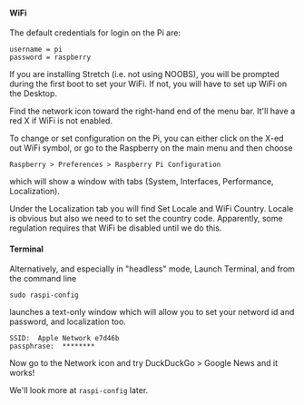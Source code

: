 #### WiFi

The default credentials for login on the Pi are:

```
username = pi
password = raspberry
```

If you are installing Stretch (i.e. not using NOOBS), you will be prompted during the first boot to set your WiFi. If not, you will have to set up WiFi on the Desktop.  

Find the network icon toward the right-hand end of the menu bar.  It'll have a red X if WiFi is not enabled.

To change or set configuration on the Pi, you can either click on the X-ed out WiFi symbol, or go to the Raspberry on the main menu and then choose

```
Raspberry > Preferences > Raspberry Pi Configuration
```

which will show a window with tabs (System, Interfaces, Performance, Localization).  

Under the Localization tab you will find Set Locale and WiFi Country.  Locale is obvious but also we need to to set the country code.  Apparently, some regulation requires that WiFi be disabled until we do this.

#### Terminal

Alternatively, and especially in "headless" mode, Launch Terminal, and from the command line

```
sudo raspi-config
```

launches a text-only window which will allow you to set your netword id and password, and localization too.

```
SSID:  Apple Network e7d46b
passphrase:  ********
```

Now go to the Network icon and try DuckDuckGo > Google News and it works!

We'll look more at ``raspi-config`` later.